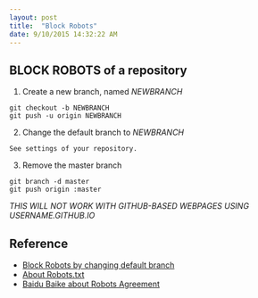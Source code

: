 ```yaml
---
layout: post
title:  "Block Robots"
date: 9/10/2015 14:32:22 AM 
---
```


## BLOCK ROBOTS of a repository
  1. Create a new branch, named *NEWBRANCH*
    
    git checkout -b NEWBRANCH
    git push -u origin NEWBRANCH
    
  2. Change the default branch to *NEWBRANCH*

    See settings of your repository.
  
  3. Remove the master branch

    git branch -d master
    git push origin :master


*THIS WILL NOT WORK WITH GITHUB-BASED WEBPAGES USING USERNAME.GITHUB.IO*

## Reference
 - [Block Robots by changing default branch](http://stackoverflow.com/questions/15844905/how-to-stop-google-indexing-my-github-repository)
 - [About Robots.txt](http://www.robotstxt.org/)
 - [Baidu Baike about Robots Agreement](http://baike.baidu.com/view/9274458.htm)
